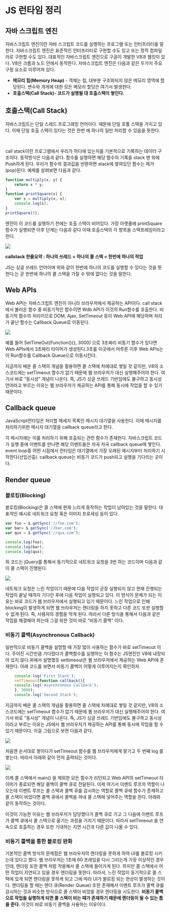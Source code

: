 <h1>JS 런타임 정리</h1>

<h2>자바 스크립트 엔진</h2>
<p>자바스크립트 엔진이란 자바 스크립트 코드를 실행하는 프로그램 또는 인터프리터를 말한다.  자바스크립트 엔진은 표준적인 인터프리터로 구현할 수도 있고 또는 정적 컴파일러로 구현할 수도 있다. 대표적인 자바스크립트 엔진으로 구글이 개발한 V8과 웹킷이 있다. V8은 크롬과 노드 안에서 동작한다. 자바스크립트 엔진은 다음과 같은 두가지 주요 구정 요소로 이루어져 있다.</p>

<ul>
    <li><b>메모리 힙(Memory Heap)</b> - 객체는 힙, 대부분 구조화되지 않은 메모리 영역에 할당된다. 변수와 개게에 대한 모든 메모리 할당은 여기서 발생한다.</li>
    <li><b>호출스택(Call Stack)- 코드가 실행될 대 호출스택이 쌓인다.</b></li>
</ul>

<h2>호출스택(Call Stack)</h2>
<p>자바스크립트는 단일 스레드 프로그래밍 언어이다. 때문에 단일 호풀 스택을 가지고 있다. 이때 단일 호출 스택이 있다는 것은 한번 에 하나의 일만 처리할 수 있음을 뜻한다.</p>
<br>
<p>call stack이란 프로그램에서 우리가 어디에 있는지를 기본적으로 기록하는 데이터 구조이다. 동작방식은 다음과 같다. 함수를 실행하면 해당 함수의 기록을 stack 맨 위에 Push하게 된다. 우리가 함수의 결과값을 반환하면 stack에 쌓여있던 함수는 제거(pop)된다. 예제를 살펴보면 다음과 같다. </p>

```javascript
function multiply(x, y) {
    return x * y;
}
function printSquare(x) {
    var s = multiply(x, x);
    console.log(s);
}
printSquare(5);
```
<p>엔진이 이 코드를 실행하기 전에는 호출 스택이 비어있다. 가장 아랫줄에 printSquare 함수가 실행되면 이후 단계는 다음과 같다 이때 호출스택의 각 항목을 스택프레임이라고 한다.</p>
<img src="2.png"/>

<b>callstack 한줄요약 : 하나의 쓰레드 = 하나의 콜 스택 = 한번에 하나의 작업</b>
<p>JS는 싱글 쓰레드 언어이며 위와 같이 한번에 하나의 코드를 실행할 수 있다는 것을 뜻한다.는 곧 한번에 하나의 콜 스택을 가질 수 밖에 없다는 것을 말한다.</p>


<h2>Web APIs</h2>
<p>Web API는 자바스크립트 엔진이 아니라 브라우저에서 제공하는 API이다. call stack에서 불러온 함수 중 비동기적인 함수이면 Wdb API가 이것의 Run함수를 호출한다. 비동기적 함수의 처리이므로 DOM, Ajax, SetTimeout 등이 Web API에 해당하며 처리가 끝난 함수는 Callback Queue로 이동된다. </p>
<img src = "3.png"/>
<p>예를 들어 SetTimeOut(Function(){}, 3000) 으로 3초짜리 비동기 함수가 있다면 Web APIs에서 3초짜리 타이머가 생성된다.3초를 이곳에서 머루른 이후 Web APIs는 이 Run함수를 Callback Queue으로 이동시킨다.</p>

<p>지금까지 배운 콜 스택의 개념을 활용하면 콜 스택에 차례대로 쌓일 것 같지만, V8의 소스코드에는 setTimeout 함수가 없기 때문에 웹 브라우저가 대신 실행해주어야 한다. 여기서 바로 “동시성” 개념이 나온다. 즉, JS가 싱글 쓰레드 기반임에도 불구하고 동시성 언어라고 부르는 이유는 웹 브라우저가 제공하는 API를 통해 동시에 작업을 할 수 있기 때문이다. </p>

<h2>Callback queue</h2>
<p>JavaScript런타임은 처리할 메세지 목록인 메시지 대기열을 사용한다. 이때 메시지를 처리하기위한 메시지 대기열을 callback queue라고 한다.</p>

<p>각 메시지에는 이를 처리하기 위해 호출되는 관련 함수가 존재한다. 자바스크립트 코드가 실행 중에 이벤트를 만나면 해당 이벤트들은 차곡 차곡 callback queue에 쌓인다. event loop중 어떤 시점에서 런타임은 대기열에서 가장 오래된 메시지부터 처리하기 시작한다(선입선출). callback queue는 비동기 코드가 push되고 실행을 기다리는 곳이다.</p>

<h2>Render queue</h2>

<h3>블로킹(Blocking)</h3>
<p> 블로킹(Blocking)은 콜 스택에 현재 느리게 동작하는 작업이 남아있는 것을 말한다. 대표적인 예시로 네트워크 요청 혹은 이미지 프로세싱 등이 있다.</p>

```javascript
var foo = $.getSync('//foo.com');
var bar= $.getSync('//bar.com');
var qux = $.getSync('//qux.com');

console.log(foo);
console.log(bar);
console.log(qux);
```
<p>위 코드는 jQuery를 통해서 동기적으로 네트워크 요청을 3번 하는 코드이며 다음과 같이 콜 스택이 진행된다.</p>

<img src="./4.png"/>
<p>네트워크 요청은 느린 작업이기 때문에 다음 작업이 곧장 실행되지 않고 현재 진행되는 작업이 끝날 때까지 기다린 후에 다음 작업이 실행되고 있다. 이 방식이 문제가 되는 이유는 바로 코드가 웹 브라우저에서 실행되고 있기 때문이다. 느린 작업으로 인해 blocking이 발생하게 되면 웹 브라우저는 렌더링을 하지 못하고 다른 코드 또한 실행할 수 없게 된다. 즉, 사용자의 경험을 막게 된다. 따라서 다른 방식을 통해서 다음과 같은 작업을 해결해야 하는데 그걸 위한 것이 바로 “비동기 콜백” 이다.</p>

<h3>비동기 콜백(Asynchronous Callback)</h3>

<p>일반적으로 비동기 콜백을 설명할 때 가장 많이 사용하는 함수가 바로 setTimeout 이다. 주어진 시간만큼 기다렸다가 콜백함수를 실행하는 이 함수는 JS엔진인 V8에 내장되어 있지 않다.위에서 설명했듯 settimeout은 웹 브라우저에서 제공하는 Web API에 존재한다. 아래 코드를 보면서 비동기 콜백이 어떻게 이루어지는지 확인하자.</p>

```javascript
    console.log('First Stack');
    setTimeout(function callback(){
    console.log('Asynchronous Callback');
    }, 3000);
    console.log('Second Stack');
```
<p>지금까지 배운 콜 스택의 개념을 활용하면 콜 스택에 차례대로 쌓일 것 같지만, V8의 소스코드에는 setTimeout 함수가 없기 때문에 웹 브라우저가 대신 실행해주어야 한다. 여기서 바로 “동시성” 개념이 나온다. 즉, JS가 싱글 쓰레드 기반임에도 불구하고 동시성이라고 부르는 이유는 JS에서 웹 브라우저가 제공하는 API를 통해 동시에 작업을 할 수 있기 때문이다. 이걸 그림으로 보면 다음과 같다.</p>

<img src="./5.png"/>
<p>처음엔 순서대로 쌓이다가 setTimeout 함수를 웹 브라우저에게 맡기고 두 번째 log 를 쌓는다. 따라서 아래와 같이 먼저 출력되는 것이다.</p>

<img src="./6.png"/>
<p>이제 콜 스택에서 main() 을 제외한 모든 함수가 리턴되고 Web API의 setTimeout 타이머가 종료되면 해당 콜백이 콜백 큐로 전달된다. 이제 여기서 이벤트 루프의 역할이 나오는데 이벤트 루프는 콜 스택과 콜백 큐를 감시하는 역할로 콜백 큐에 함수가 존재하고 콜 스택이 비었다면 콜백 큐에서 콜백을 꺼내 콜 스택에 넣어주는 역할을 한다. 아래와 같이 동작하는 것이다.</p>

<p>이것이 가능한 이유는 웹 브라우저가 담당했다가 콜백 큐로 가고 그 다음에 이벤트 루프가 콜백 큐에서 콜 스택으로 옮기는 과정을 거치기 때문이다. 따라서 setTimeout 을 연속으로 호출하는 경우 또한 기대하는 지연 시간과 다른 값이 나올 수 있다.</p>


<h3>비동기 콜백을 통한 블로킹 완화</h3>
<p>기본적인 콜백 방식의 문제점은 웹 브라우저의 렌더링을 못하게 하여 UI를 블로킹 시키는데 있다고 했다. 웹 브라우저는 1초에 60 프레임을 다시 그리는게 가장 이상적인 경우인데, 렌더링 또한 콜백 처럼 작용해서 콜 스택에 들어가게 된다. 하지만 콜 스택에서 어떤 작업이 지연되고 있을 경우 렌더링을 못한다. 따라서, 느린 작업이 동기적으로 콜 스택에 있게 되면 렌더링을 못하게 되고 그에 따라 UI가 블로킹 되는 현상이 발생하는 것이다. 렌더링을 할 때는 렌더 큐(Render Queue) 또한 존재해서 이벤트 루프가 콜백 큐를 감시하는 것과 비슷한 방식으로 콜 스택이 비었을 경우 렌더링을 시도한다. <b>비동기 콜백으로 작업을 실행하게 되면 콜 스택이 비는 때가 존재하기 때문에 렌더링이 될 수 있는 틈을 준다.</b> 이것이 바로 비동기 콜백을 사용하는 이유이다.</p>